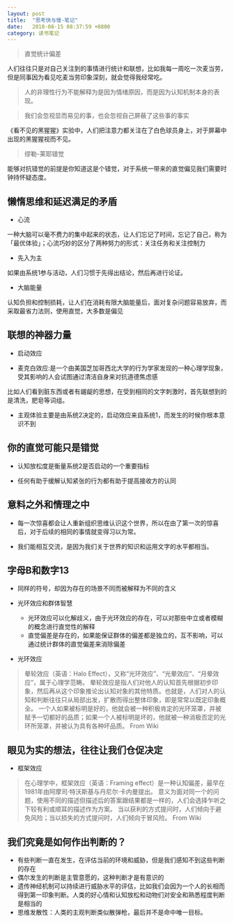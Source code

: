 ```yaml
---
layout: post
title:  "思考快与慢-笔记"
date:   2018-08-15 08:37:59 +0800
category: 读书笔记
---
```



> 直觉统计偏差

人们往往只是对自己关注到的事情进行统计和联想，比如我每一周吃一次麦当劳，但是同事因为看见吃麦当劳印象深刻，就会觉得我经常吃。

> 人的非理性行为不能解释为是因为情绪原因，而是因为认知机制本身的表现。


> 我们会忽视显而易见的事，也会忽视自己屏蔽了这些事的事实

《看不见的黑猩猩》实验中，人们把注意力都关注在了白色球员身上，对于屏幕中出现的黑猩猩视而不见。

 
> 缪勒-莱耶错觉

能够对抗错觉的前提是你知道这是个错觉，对于系统一带来的直觉偏见我们需要时钟持怀疑态度。


## 懒惰思维和延迟满足的矛盾

* 心流

一种大脑可以毫不费力的集中起来的状态，让人们忘记了时间，忘记了自己，称为「最优体验」；心流巧妙的区分了两种努力的形式：关注任务和关注控制力

* 先入为主

如果由系统1参与活动，人们习惯于先得出结论，然后再进行论证。

* 大脑能量

认知负担和控制损耗，让人们在消耗有限大脑能量后，面对复杂问题容易放弃，而采取最省力法则，使用直觉，大多数是偏见

## 联想的神器力量

* 启动效应

* 麦克白效应:是一个由美国芝加哥西北大学的行为学家发现的一种心理学现象，受其影响的人会试图通过清洁自身来对抗道德焦虑感

比如人们看到脏东西或者有龌龊的思想，在受到相同的文字刺激时，首先联想到的是清洗，肥皂等词组。

* 主观体验主要是由系统2决定的，启动效应来自系统1，而发生的时候你根本意识不到

## 你的直觉可能只是错觉

* 认知放松度是衡量系统2是否启动的一个重要指标

* 任何有助于缓解认知紧张的行为都有助于提高接收方的认同

## 意料之外和情理之中

* 每一次惊喜都会让人重新组织思维认识这个世界，所以在由了第一次的惊喜后，对于后续的相同的事情就变得习以为常。

* 我们能相互交流，是因为我们关于世界的知识和运用文字的水平都相当。

## 字母B和数字13

* 同样的符号，却因为存在的场景不同而被解释为不同的含义

* 光环效应和群体智慧
    * 光环效应可以化解歧义，由于光环效应的存在，可以对那些中立或者模糊的概念进行直觉性的解释
    * 直觉偏差是存在的，如果能保证群体的偏差都是独立的，互不影响，可以通过统计群体的直觉偏差来消除偏差

* 光环效应
> 晕轮效应（英语：Halo Effect），又称“光环效应”、“光晕效应”、“月晕效应”，属于心理学范畴。
> 晕轮效应是指人们对他人的认知首先根据初步印象，然后再从这个印象推论出认知对象的其他特质。也就是，人们对人的认知和判断往往只从局部出发，扩散而得出整体印象，即是常常以既定印象概全。
> 一个人如果被标明是好的，他就会被一种积极肯定的光环笼罩，并被赋予一切都好的品质；如果一个人被标明是坏的，他就被一种消极否定的光环所笼罩，并被认为具有各种坏品质。
>                                                                                                           From Wiki

## 眼见为实的想法，往往让我们仓促决定

* 框架效应

> 在心理学中，框架效应（英语：Framing effect）是一种认知偏差，最早在1981年由阿摩司·特沃斯基与丹尼尔·卡内曼提出。
> 意义为面对同一个的问题，使用不同的描述但描述后的答案跟结果都是一样的，人们会选择乍听之下较有利或顺耳的描述作为方案。
> 当以获利的方式提问时，人们倾向于避免风险；当以损失的方式提问时，人们倾向于冒风险。
>                                                                           From Wiki
## 我们究竟是如何作出判断的？

* 有些判断一直在发生，在评估当前的环境和威胁，但是我们感知不到这些判断的存在
* 偶尔发生的判断是主管意愿的，这种判断才是有意识的
* 遗传神经机制可以持续进行威胁水平的评估，比如我们会因为一个人的长相而得到第一印象判断。人类的好心情和认知放松和动物们对安全和熟悉程度判断是相当的
* 思维发散性：人类的主观判断类似散弹枪，最后并不是命中唯一目标。
